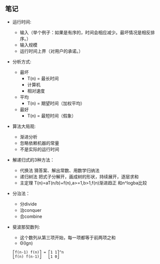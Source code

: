 笔记
---------------------
* 运行时间:
	* 输入（举个例子：如果是有序的，时间会相应减少。最坏情况是相反排序。）
	* 输入规模
	* 运行时间上界（对用户的承诺。）
* 分析方式:
	* 最坏
		* T(n) = 最长时间 
		* 计算机
		* 相对速度
	* 平均
		* T(n) = 期望时间（加权平均）
	* 最好
		* T(n) = 最短时间（假象）
* 算法大局观:
	* 渐进分析
	* 忽略依赖机器的常量
	* 不是实际的运行时间

* 解递归式的3种方法： 
	* 代换法 猜答案、解出常数、用数学归纳法 
	* 递归树法 把式子分解开，画成树的形状，持续展开，逐层求和 
	* 主定理 T(n)=aT(n/b)+f(n),a>=1,b>1,f(n)渐进趋正 和n^logba比较

* 分治法：
	* 分divide
	* 治conquer
	* 合combine

* 斐波那契数列:
	* 这个数列从第三项开始，每一项都等于前两项之和
	* Θ(lgn)
	```
	⎡f(n-1) f(n)⎤ = ⎡1 1⎤^n
	⎣f(n) f(n-1)⎦	⎣1 0⎦
	```
